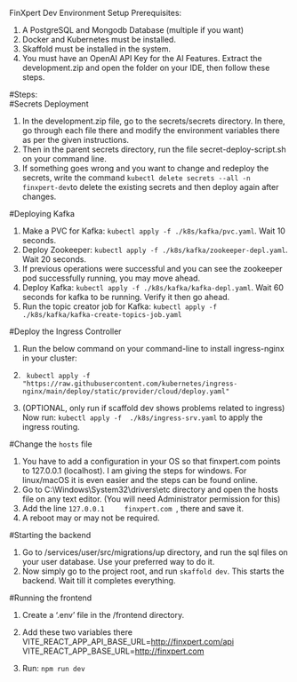 FinXpert Dev Environment Setup
Prerequisites:
1.	A PostgreSQL and Mongodb Database (multiple if you want)
2.	Docker and Kubernetes must be installed.
3.	Skaffold must be installed in the system.
4.	You must have an OpenAI API Key for the AI Features.
Extract the development.zip and open the folder on your IDE, then follow these steps.

#Steps:<br/>
#Secrets Deployment
1.	In the development.zip file, go to the secrets/secrets directory. In there, go through each file there and modify the environment variables there as per the given instructions.
2.	Then in the parent secrets directory, run the file secret-deploy-script.sh on your command line.
3.	If something goes wrong and you want to change and redeploy the secrets, write the command `kubectl delete secrets --all -n finxpert-dev`to delete the existing secrets and then deploy again after changes.

#Deploying Kafka
1.	Make a PVC for Kafka: `kubectl apply -f ./k8s/kafka/pvc.yaml`. Wait 10 seconds.
2.	Deploy Zookeeper: `kubectl apply -f ./k8s/kafka/zookeeper-depl.yaml`. Wait 20 seconds.
3.	If previous operations were successful and you can see the zookeeper pod successfully running, you may move ahead.
4.	Deploy Kafka: `kubectl apply -f ./k8s/kafka/kafka-depl.yaml`. Wait 60 seconds for kafka to be running. Verify it then go ahead.
5.	Run the topic creator job for Kafka: `kubectl apply -f ./k8s/kafka/kafka-create-topics-job.yaml`

#Deploy the Ingress Controller
1.	Run the below command on your command-line to install ingress-nginx in your cluster: 
2.	    kubectl apply -f "https://raw.githubusercontent.com/kubernetes/ingress-nginx/main/deploy/static/provider/cloud/deploy.yaml"      
3.	(OPTIONAL, only run if scaffold dev shows problems related to ingress) Now run: `kubectl apply -f  ./k8s/ingress-srv.yaml` to apply the ingress routing.


#Change the `hosts` file
1.	You have to add a configuration in your OS so that finxpert.com points to 127.0.0.1 (localhost). I am giving the steps for windows. For linux/macOS it is even easier and the steps can be found online.
2.	Go to C:\Windows\System32\drivers\etc directory and open the hosts file on any text editor. (You will need Administrator permission for this)
3.	Add the line `127.0.0.1 	finxpert.com `, there and save it. 
4.	A reboot may or may not be required.

#Starting the backend
1.	Go to /services/user/src/migrations/up directory, and run the sql files on your user database. Use your preferred way to do it.
2.	Now simply go to the project root, and run `skaffold dev`. This starts the backend. Wait till it completes everything.

#Running the frontend
1.	Create a ‘.env’ file in the /frontend directory.
2.	Add these two variables there
VITE_REACT_APP_API_BASE_URL=http://finxpert.com/api
VITE_REACT_APP_BASE_URL=http://finxpert.com

3.	Run: `npm run dev`

